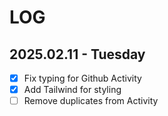 # LOG

## 2025.02.11 - Tuesday

- [x] Fix typing for Github Activity
- [x] Add Tailwind for styling
- [ ] Remove duplicates from Activity
